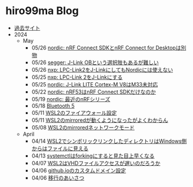 # hiro99ma Blog

* [過去サイト](https://hiro99ma.blogspot.com/)
* 2024
  * May
    * 05/26 [nordic: nRF Connect SDKとnRF Connect for Desktopは別物](2024/20240526-sdk.md)
    * 05/26 [segger: J-Link OBという選択肢もあるが難しい](2024/20240526-nrf53dk.md)
    * 05/26 [nxp: LPC-Link2をJ-LinkにしてもNordicには使えない](2024/20240526-lpclink2.md)
    * 05/25 [nxp: LPC-Link 2をJ-Linkにする](2024/20240525-lpclink2.md)
    * 05/25 [nordic: J-Link LITE Cortex-M V8はM33未対応](2024/20240525-nrfconn.md)
    * 05/22 [nordic: nRF53はnRF Connect SDKだけなのか](2024/20240522-nrfconn.md)
    * 05/19 [nordic: 最近のnRFシリーズ](2024/20240519-nordic.md)
    * 05/18 [Bluetooth 5](2024/20240518-bl5.md)
    * 05/11 [WSL2のファイアウォール設定](2024/20240511-wsl2-firewall.md)
    * 05/11 [WSL2のmirroredが動くようになったがよくわからん](2024/20240511-wsl2.md)
    * 05/08 [WSL2のmirroredネットワークモード](2024/20240508-wsl2.md)
  * April
    * 04/14 [WSL2でシンボリックリンクしたディレクトリはWindows側からはファイルに見える](2024/20240414-wsl.md)
    * 04/13 [systemctlはforkingにすると見た目上早くなる](2024/20240413-systemd.md)
    * 04/07 [WSL2はVHDファイルアクセスが遅いのだろうか](2024/20240407-wsl.md)
    * 04/06 [github.ioのカスタムドメイン設定](2024/20240406-githubio.md)
    * 04/06 [移行のあいさつ](2024/20240406-greeting.md)
